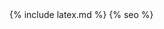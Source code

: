 <head>
  <meta charset="utf-8" />
  <meta http-equiv="X-UA-Compatible" content="IE=edge" />
  <meta name="viewport" content="width=device-width, initial-scale=1" />
  <link rel="shortcut icon" href="{{ site.github.url }}/assets/icon/logo.svg">
  <title>{{ site.title }}</title>
  <link rel="preload" href="{{ site.github.url }}/assets/css/fonts/Inter-Regular.woff2" as="font" type="font/woff2" crossorigin="anonymous"/>
  <link rel="preload" href="{{ site.github.url }}/assets/css/fonts/Inter-Medium.woff2" as="font" type="font/woff2" crossorigin="anonymous"/>
  <link rel="preload" href="{{ site.github.url }}/assets/css/fonts/Inter-SemiBold.woff2" as="font" type="font/woff2" crossorigin="anonymous"/>
  <link rel="stylesheet" href="{{ site.github.url }}/assets/css/main.css" />
  <link rel="stylesheet" async href="{{ site.github.url }}/assets/css/syntax.css" />
  {% include latex.md %}
  {% seo %}
</head>
